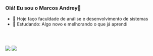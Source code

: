 ### Olá! Eu sou o Marcos Andrey👋

- 🔭 Hoje faço faculdade de análise e desenvolvimento de sistemas
- 🌱 Estudando: Algo novo e melhorando o que já aprendi
<br>



##

<div>
  <a href="https://www.instagram.com/marcosacs/" target="_blank"><img src="https://img.shields.io/badge/-Instagram-%23E4405F?style=for-the-badge&logo=instagram&logoColor=white" target="_blank"></a>
  <a href = "mailto:marcosanttos.ac@gmail.com"><img src="https://img.shields.io/badge/Gmail-D14836?style=for-the-badge&logo=gmail&logoColor=white" target="_blank"></a>
</div>
